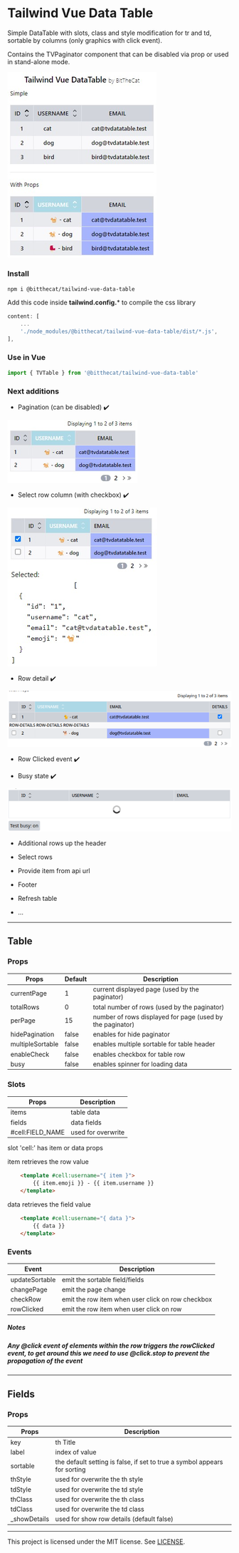 # Tailwind Vue Data Table

Simple DataTable with slots, class and style modification for tr and td, sortable by columns (only graphics with click event).

Contains the TVPaginator component that can be disabled via prop or used in stand-alone mode.

<img src="https://github.com/BitTheCat/tailwind-vue-data-table/blob/main/assets/tvdatatable.jpg"/>

### Install
```
npm i @bitthecat/tailwind-vue-data-table
```

Add this code inside **tailwind.config.*** to compile the css library

``` js
content: [
    ...
    './node_modules/@bitthecat/tailwind-vue-data-table/dist/*.js',
],
```

### Use in Vue
``` js
import { TVTable } from '@bitthecat/tailwind-vue-data-table' 
```

### Next additions
- Pagination (can be disabled) ✔️
 
<img src="https://github.com/BitTheCat/tailwind-vue-data-table/blob/main/assets/tvpagination.jpg"/>

- Select row column (with checkbox) ✔️

<img src="https://github.com/BitTheCat/tailwind-vue-data-table/blob/main/assets/tvtable_checkbox.jpg"/>

- Row detail ✔️

<img src="https://github.com/BitTheCat/tailwind-vue-data-table/blob/main/assets/tvtable_row_details.jpg"/>
  
- Row Clicked event ✔️

- Busy state ✔️
<img src="https://github.com/BitTheCat/tailwind-vue-data-table/blob/main/assets/tvtable_busy_state.jpg"/>
  
- Additional rows up the header

- Select rows

- Provide item from api url

- Footer

- Refresh table

- ...
  
<hr>

## Table
### Props

| Props | Default | Description |
| --- | --- | --- |
| currentPage | 1 | current displayed page (used by the paginator) |
| totalRows | 0 | total number of rows (used by the paginator) |
| perPage | 15 | number of rows displayed for page (used by the paginator) |
| hidePagination | false | enables for hide paginator |
| multipleSortable | false | enables multiple sortable for table header |
| enableCheck | false | enables checkbox for table row |
| busy | false | enables spinner for loading data |

### Slots

| Props | Description |
| --- | --- |
| items | table data |
| fields | data fields |
| #cell:FIELD_NAME | used for overwrite |


slot 'cell:' has item or data props

item retrieves the row value

``` html
    <template #cell:username="{ item }">
        {{ item.emoji }} - {{ item.username }}
    </template>
```

data retrieves the field value

``` html
    <template #cell:username="{ data }">
        {{ data }}
    </template>
```

### Events

| Event | Description |
| --- | --- |
| updateSortable | emit the sortable field/fields |
| changePage | emit the page change |
| checkRow | emit the row item when user click on row checkbox |
| rowClicked | emit the row item when user click on row |

##### Notes

##### Any __@click__ event of elements within the row triggers the rowClicked event, to get around this we need to __use @click.stop to prevent the propagation of the event__

<hr>

## Fields 
### Props

| Props | Description |
| --- | --- |
| key | th Title |
| label | index of value |
| sortable | the default setting is false, if set to true a symbol appears for sorting |
| thStyle | used for overwrite the th style |
| tdStyle | used for overwrite the td style |
| thClass | used for overwrite the th class |
| tdClass | used for overwrite the td class |
| _showDetails | used for show row details (default false) |

<hr>

This project is licensed under the MIT license. See [LICENSE](LICENSE).